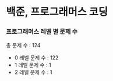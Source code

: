 # 백준, 프로그래머스 코딩
### 프로그래머스 레벨 별 문제 수
총 문제 수 : 124
- 0 레벨 문제 수 : 122
- 1 레벨 문제 수 : 1
- 2 레벨 문제 수 : 1

